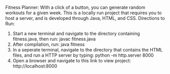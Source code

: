 Fitness Planner: With a click of a button, you can generate random workouts for a given week. This is a locally run project that requires you to host a server, and is developed through Java, HTML, and CSS. 
Directions to Run:
1) Start a new terminal and navigate to the directory containing fitness.java, then run: javac fitness.java
2) After compilation, run: java fitness
3) In a seperate terminal, navigate to the directory that contains the HTML files, and run a HTTP server by typing: python -m http.server 8000
4) Open a browser and navigate to this link to view project: http://localhost:8000 
